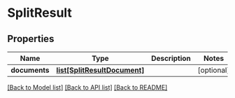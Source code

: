 # SplitResult

## Properties
Name | Type | Description | Notes
------------ | ------------- | ------------- | -------------
**documents** | [**list[SplitResultDocument]**](SplitResultDocument.md) |  | [optional] 

[[Back to Model list]](../README.md#documentation-for-models) [[Back to API list]](../README.md#documentation-for-api-endpoints) [[Back to README]](../README.md)


